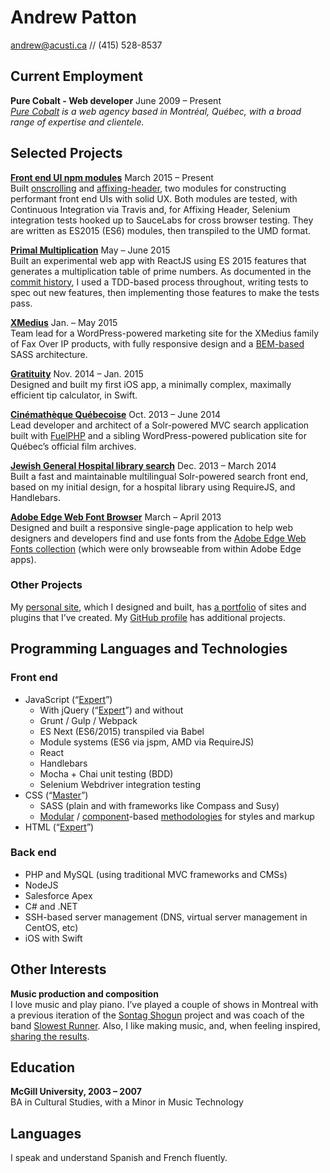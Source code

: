 Andrew Patton
=============
[andrew@acusti.ca][mailto] // <span class="nobr">(415) 528-8537</span>

Current Employment
------------------

**Pure Cobalt - Web developer** <span class="projects__time-period">June 2009 – Present</span><br>
*[Pure Cobalt][] is a web agency based in Montréal, Québec, with a broad range of expertise and clientele.*

Selected Projects
-----------------

**[Front end UI npm modules][npm-acusti]** <span class="projects__time-period">March 2015 – Present</span><br>
Built [onscrolling][] and [affixing-header][], two modules for constructing performant front end UIs with solid UX. Both modules are tested, with Continuous Integration via Travis and, for Affixing Header, Selenium integration tests hooked up to SauceLabs for cross browser testing. They are written as ES2015 (ES6) modules, then transpiled to the UMD format.

**[Primal Multiplication][primal-multiplication]** <span class="projects__time-period">May – June 2015</span><br>
Built an experimental web app with ReactJS using ES 2015 features that generates a multiplication table of prime numbers. As documented in the [commit history][primal-multiplication-tdd], I used a TDD-based process throughout, writing tests to spec out new features, then implementing those features to make the tests pass.

**[XMedius][]** <span class="projects__time-period">Jan. – May 2015</span><br>
Team lead for a WordPress-powered marketing site for the XMedius family of Fax Over IP products, with fully responsive design and a [BEM-based][BEM] SASS architecture.

**[Gratituity][]** <span class="projects__time-period">Nov. 2014 – Jan. 2015</span><br>
Designed and built my first iOS app, a minimally complex, maximally efficient tip calculator, in Swift.

**[Cinémathèque Québecoise][cq]** <span class="projects__time-period">Oct. 2013 – June 2014</span><br>
Lead developer and architect of a Solr-powered MVC search application built with [FuelPHP][] and a sibling WordPress-powered publication site for Québec’s official film archives.

**[Jewish General Hospital library search][jgh]** <span class="projects__time-period">Dec. 2013 – March 2014</span><br>
Built a fast and maintainable multilingual Solr-powered search front end, based on my initial design, for a hospital library using RequireJS,  and Handlebars.

**[Adobe Edge Web Font Browser][edgebrowser]** <span class="projects__time-period">March – April 2013</span><br>
Designed and built a responsive single-page application to help web designers and developers find and use fonts from the [Adobe Edge Web Fonts collection][edgefonts] (which were only browseable from within Adobe Edge apps).

### Other Projects

My [personal site][acusti], which I designed and built, has [a portfolio][portfolio] of sites and plugins that I’ve created. My [GitHub profile][github] has additional projects.

Programming Languages and Technologies
--------------------------------------

<div class="list-blocks">
    <div class="list-blocks__block">
        <h3>Front end</h3>
        <ul>
            <li>JavaScript (“<a href="http://smarterer.com/scores/7da6e8b41c9ef498619f0013dbca1c4f">Expert</a>”)
                <ul>
                    <li>With jQuery (“<a href="http://smarterer.com/scores/f31d0578e128db198b9733b7fe4b13c2">Expert</a>”) and without</li>
                    <li>Grunt / Gulp / Webpack</li>
                    <li>ES Next (ES6/2015) transpiled via Babel</li>
                    <li>Module systems (ES6 via jspm, AMD via RequireJS)</li>
                    <li>React</li>
                    <li>Handlebars</li>
                    <li>Mocha + Chai unit testing (BDD)</li>
                    <li>Selenium Webdriver integration testing</li>
                </ul>
            </li>
            <li>CSS (“<a href="http://smarterer.com/scores/3fe1d25f533ed4e2f65ce4f656b6410f">Master</a>”)
                <ul>
                    <li>SASS (plain and with frameworks like Compass and Susy)</li>
                    <li><a href="http://smacss.com/book/">Modular</a> / <a href="https://github.com/north/north#components">component</a>-based <a href="https://medium.com/objects-in-space/objects-in-space-f6f404727">methodologies</a> for styles and markup</li>
                </ul>
            </li>
            <li>HTML (“<a href="http://smarterer.com/scores/e845f3f8ddfdd990507608356c24bc26">Expert</a>”)</li>
        </ul>
    </div>
    <div class="list-blocks__block">
        <h3>Back end</h3>
        <ul>
            <li>PHP and MySQL (using traditional MVC frameworks and CMSs)</li>
            <li>NodeJS</li>
            <li>Salesforce Apex</li>
            <li>C# and .NET</li>
            <li>SSH-based server management (DNS, virtual server management in CentOS, etc)</li>
            <li>iOS with Swift</li>
        </ul>
    </div>
</div>

Other Interests
---------------

**Music production and composition**  
I love music and play piano. I’ve played a couple of shows in Montreal with a previous iteration of the [Sontag Shogun][] project and was coach of the band [Slowest Runner][]. Also, I like making music, and, when feeling inspired, [sharing the results][music].

Education
---------

**McGill University, 2003 – 2007**  
BA in Cultural Studies, with a Minor in Music Technology

Languages
---------

I speak and understand Spanish and French fluently.

[mailto]: mailto:andrew@acusti.ca
[Pure Cobalt]: http://www.purecobalt.com/
[npm-acusti]: https://www.npmjs.com/~acusti
[onscrolling]: https://github.com/acusti/onscrolling
[affixing-header]: https://github.com/acusti/affixing-header
[Gratituity]: https://github.com/acusti/gratituity
[primal-multiplication]: https://github.com/acusti/primal-multiplication
[primal-multiplication-tdd]: https://github.com/acusti/primal-multiplication/commits/master
[XMedius]: http://www.xmedius.com/
[FuelPHP]: http://fuelphp.com/
[portfolio]: http://www.acusti.ca/work/
[github]: https://github.com/acusti
[acusti]: http://www.acusti.ca
[cq]: http://collections.cinematheque.qc.ca/en/ "The Cinémathèque québécoise - Collections Online"
[cqrecherche]: http://collections.cinematheque.qc.ca/recherche/en/ "Collections Online - Search"
[jgh]: http://pen.jgh.ca/search/en/ "Montreal Jewish General Hospital"
[trica]: http://www.tricafurniture.com/ "Trica Furniture"
[edgebrowser]: http://www.acusti.ca/edge-webfonts-browser/
[edgefonts]: http://html.adobe.com/edge/webfonts/
[BEM]: http://csswizardry.com/2013/01/mindbemding-getting-your-head-round-bem-syntax/
[SMACSS]: http://smacss.com/book/
[north]: https://github.com/north/north#components
[objects in space]: https://medium.com/objects-in-space/objects-in-space-f6f404727
[WooCommerce]: http://www.woothemes.com/woocommerce/
[smartererjs]: http://smarterer.com/scores/7da6e8b41c9ef498619f0013dbca1c4f
[smartererjq]: http://smarterer.com/scores/f31d0578e128db198b9733b7fe4b13c2
[smarterercss]: http://smarterer.com/scores/3fe1d25f533ed4e2f65ce4f656b6410f
[smartererhtml]: http://smarterer.com/scores/2d630a88a567d2dc1116d382a5cb7cd9
[smartererhtml5]: http://smarterer.com/scores/e845f3f8ddfdd990507608356c24bc26
[Sontag Shogun]: http://sontagshogun.bandcamp.com/
[Slowest Runner]: http://theslowestrunner.bandcamp.com/
[music]: https://soundcloud.com/acusti
